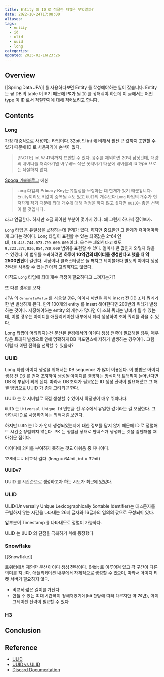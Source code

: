 ```yaml
---
title: Entity 의 ID 로 적절한 타입은 무엇일까?
date: 2022-10-24T17:08:00
aliases: 
tags:
  - entity
  - id
  - ulid
  - uuid
  - long
categories: 
updated: 2025-02-16T23:26
---
```


## Overview

[[Spring Data JPA]] 를 사용하다보면 Entity 를 작성해야하는 일이 잦습니다. Entity 는 곧 DB 의 table 이 되기 때문에 PK가 될 `ID` 를 정해줘야 하는데 이 글에서는 어떤 type 이 ID 로서 적절한지에 대해 적어보려고 합니다.

## Contents

### Long

가장 대중적으로 사용되는 타입이다. 32bit 인 int 에 비해서 훨씬 큰 값까지 표현할 수 있기 때문에 ID 로 사용하기에 손색이 없다.

> [!NOTE] int
> 약 41억까지 표현할 수 있다. 음수를 제외하면 20억 남짓인데, 대량의 데이터를 처리하기엔 아무래도 작은 숫자이기 때문에 테이블의 Id type 으로는 적절하지 않다.

[Spoqa 기술블로그](https://spoqa.github.io/2022/08/16/kotlin-jpa-entity.html) 에선

> `Long` 타입의 Primary Key는 유일성을 보장하는 데 한계가 있기 때문입니다. Entity끼리도 키값이 중복될 수도 있고 `UUID`의 개수보다 `Long` 타입의 개수가 현저하게 적기 때문에 최대 개수에 대해 걱정을 하지 않고 싶다면 `UUID`는 좋은 선택이 될 것입니다.

라고 언급한다. 하지만 조금 의아한 부분이 몇가지 있다. 왜 그런지 하나씩 짚어보자.

`Long` 타입 은 유일성을 보장하는데 한계가 있다. 하지만 중요한건 그 한계가 어마어마하게 크다는 것이다. Long 타입이 표현할 수 있는 최댓값은 2^64 인데, `18,446,744,073,709,600,000` 이다. 음수는 제외한다고 해도 `9,223,372,036,854,780,000` 범위를 표현할 수 있다. 얼마나 큰 값인지 와닿지 않을 수 있겠다. 이 범위를 초과하려면 **하루에 10억건의 데이터를 생성한다고 했을 때 약 2500만년**이 걸린다. 샤딩이나 클러스터링은 둘 째치고 테이블마다 별도의 아이디 생성 전략을 사용할 수 있는건 아직 고려하지도 않았다.

아직도 `Long` 타입에 최대 개수 걱정이 필요하다고 느껴지는가?

또 다른 경우를 보자.

JPA 의 `GenerateValue` 를 사용할 경우, 아이디 채번을 위해 insert 전 DB 조회 쿼리가 한 번 발생하게 된다. 만약 100개의 entity 를 insert 해야한다면 200번의 쿼리가 발생하는 것이다. 저장해야하는 entity 의 개수가 많다면 이 조회 쿼리는 낭비가 될 수 있는데, 이럴 경우는 아이디를 애플리케이션 내부에서 미리 생성하여 조회 쿼리를 막을 수 있다.

Long 타입이 어려워지는건 분산된 환경에서의 아이디 생성 전략이 필요해질 경우, 매우 많은 트래픽 발생으로 인해 명확하게 DB 퍼포먼스에 저하가 발생하는 경우이다. 그럼 이럴 때 어떤 전략을 선택할 수 있을까?

### UUID

Long 타입 아이디 생성을 위해서는 DB sequence 가 많이 이용된다. 이 방법은 아이디 생성 전 DB 를 먼저 조회하여 생성될 아이디를 결정하는 방식이라 트래픽이 늘어난다면 DB 에 부담이 되게 된다. 따라서 DB 조회가 필요없는 ID 생성 전략이 필요해졌고 그 해결 방법으로 UUID 가 종종 고려되곤 한다.

UUID 는 각 서버별로 직접 생성할 수 있어서 확장성이 매우 뛰어나다.

`UUID` 는 `Universal Unique Id` 인만큼 전 우주에서 유일한 값이라는 걸 보장한다. 그런만큼 ID 로 사용하기에는 최적처럼 보인다.

하지만 `UUID` 는 ID 가 언제 생성되었는지에 대한 정보를 담지 않기 때문에 ID 로 정렬해도 시간순 정렬되지 않는다. PK 는 정렬된 상태로 인덱스가 생성되는 것을 감안해볼 때 아쉬운 점이다.

아이디에 의미를 부여하지 못하는 것도 아쉬움 중 하나이다.

128비트로 비교적 길다. (long = 64 bit, int = 32bit)

#### UUIDv7

UUID 를 시간순으로 생성하고자 하는 시도가 최근에 있었다.

### ULID

ULID(Universally Unique Lexicographically Sortable Identifier)는 대소문자를 구별하지 않는 시간을 나타내는 26자 글자와 16글자의 임의의 값으로 구성되어 있다.

앞부분이 Timestamp 를 나타내므로 정렬이 가능하다.

ULID 는 UUID 의 단점을 극복하기 위해 등장했다.

### Snowflake

[[Snowflake]]

트위터에서 제안한 분산 아이디 생성 전략이다. 64bit 로 이루어져 있고 각 구간이 다른 의미를 지닌다. 애플리케이션 내부에서 자체적으로 생성할 수 있으며, 따라서 아이디 티켓 서버가 필요하지 않다.

- 비교적 짧은 길이를 가진다
- 만들 수 있는 최대 시간폭이 정해져있기에(bit 할당에 따라 다르지만 약 70년), 마이그레이션 전략이 필요할 수 있다

### H3



## Conclusion

## Reference

- [ULID](https://github.com/ulid/spec)
- [UUID vs ULID](https://velog.io/@injoon2019/UUID-vs-ULID)
- [Discord Documentation](https://discord.com/developers/docs/reference#snowflakes)
